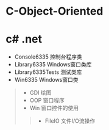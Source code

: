 # C-Object-Oriented
c# .net
======

- Console6335 控制台程序类
- Library6335 Windows窗口类库
- Library6335Tests  测试类库
- Win6335 Windows窗口类
>- GDI  绘图
>- OOP  窗口程序
>- Win  窗口控件的使用
>>- FileIO  文件I/O流操作
